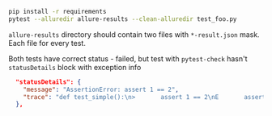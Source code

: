 
```bash
pip install -r requirements
pytest --alluredir allure-results --clean-alluredir test_foo.py
```

`allure-results` directory should contain two files with `*-result.json` mask.
Each file for every test.

Both tests have correct status - failed, 
but test with `pytest-check` hasn't `statusDetails` block with exception info
```json
  "statusDetails": {
    "message": "AssertionError: assert 1 == 2",
    "trace": "def test_simple():\n>       assert 1 == 2\nE       assert 1 == 2\n\ntest_foo.py:9: AssertionError"
  },
```